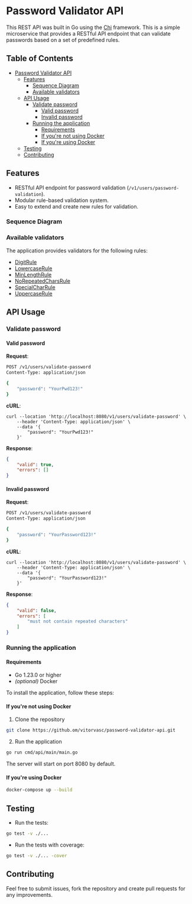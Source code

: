 # Password Validator API

This REST API was built in Go using the [Chi](https://go-chi.io/) framework. This is a simple microservice that provides a RESTful API endpoint that can validate passwords based on a set of predefined rules.

## Table of Contents

- [Password Validator API](#password-validator-api)
    - [Features](#features)
        - [Sequence Diagram](#sequence-diagram)
        - [Available validators](#available-validators)
    - [API Usage](#api-usage)
        - [Validate password](#validate-password)
            - [Valid password](#valid-password)
            - [Invalid password](#invalid-password)
        - [Running the application](#running-the-application)
            - [Requirements](#requirements)
            - [If you're not using Docker](#if-youre-not-using-docker)
            - [If you're using Docker](#if-youre-using-docker)
    - [Testing](#testing)
    - [Contributing](#contributing)

## Features

- RESTful API endpoint for password validation (`/v1/users/password-validation`).
- Modular rule-based validation system.
- Easy to extend and create new rules for validation.

### Sequence Diagram

<!-- TODO: Add Sequence Diagram -->

### Available validators

The application provides validators for the following rules:

- [DigitRule](https://github.com/vitorvasc/password-validator-api/blob/main/internal/domain/rule/digit_rule.go)
- [LowercaseRule](https://github.com/vitorvasc/password-validator-api/blob/main/internal/domain/rule/lowercase_rule.go)
- [MinLengthRule](https://github.com/vitorvasc/password-validator-api/blob/main/internal/domain/rule/min_length_rule.go)
- [NoRepeatedCharsRule](https://github.com/vitorvasc/password-validator-api/blob/main/internal/domain/rule/no_repeated_chars_rule.go)
- [SpecialCharRule](https://github.com/vitorvasc/password-validator-api/blob/main/internal/domain/rule/special_char_rule.go)
- [UppercaseRule](https://github.com/vitorvasc/password-validator-api/blob/main/internal/domain/rule/uppercase_rule.go)

## API Usage

### Validate password

#### Valid password

**Request**:

```bash
POST /v1/users/validate-password
Content-Type: application/json

{
    "password": "YourPwd123!"
}
```

**cURL**:

```
curl --location 'http://localhost:8080/v1/users/validate-password' \
    --header 'Content-Type: application/json' \
    --data '{
        "password": "YourPwd123!"  
    }'
```

**Response**:

```json
{
    "valid": true,
    "errors": []
}
```

#### Invalid password

**Request**:

```bash
POST /v1/users/validate-password
Content-Type: application/json

{
    "password": "YourPassword123!"    
}
```

**cURL**:

```
curl --location 'http://localhost:8080/v1/users/validate-password' \
    --header 'Content-Type: application/json' \
    --data '{
        "password": "YourPassword123!"      
    }'
```

**Response**:

```json
{
    "valid": false,
    "errors": [
        "must not contain repeated characters"
    ]
}
```

### Running the application

#### Requirements

- Go 1.23.0 or higher
- _(optional)_ Docker

To install the application, follow these steps:

#### If you're not using Docker

1. Clone the repository

```bash
git clone https://github.om/vitorvasc/password-validator-api.git
```

2. Run the application

```bash
go run cmd/api/main/main.go
```

The server will start on port 8080 by default. 

#### If you're using Docker

```bash
docker-compose up --build
```

## Testing

* Run the tests:
```bash
go test -v ./...
```

* Run the tests with coverage:

```bash
go test -v ./... -cover
```

## Contributing

Feel free to submit issues, fork the repository and create pull requests for any improvements. 
